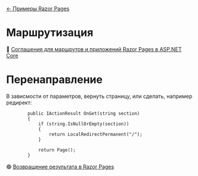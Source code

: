 [← Примеры Razor Pages](/README.md)  

# Маршрутизация
📘 [Соглашения для маршрутов и приложений Razor Pages в ASP.NET Core](https://docs.microsoft.com/ru-ru/aspnet/core/razor-pages/razor-pages-conventions?view=aspnetcore-3.1)

# Перенаправление
В зависмости от параметров, вернуть страницу, или сделать, например редирект:
```
        public IActionResult OnGet(string section)
        {
            if (string.IsNullOrEmpty(section))
            {
                return LocalRedirectPermanent("/"); 
            }

            return Page();
        }
```
🟢 [Возвращение результата в Razor Pages](https://metanit.com/sharp/aspnet5/29.7.php)  
